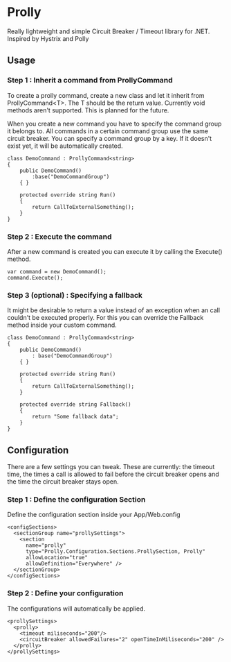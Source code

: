 # Prolly #

Really lightweight and simple Circuit Breaker / Timeout library for .NET. Inspired by Hystrix and Polly

## Usage ##

### Step 1 : Inherit a command from ProllyCommand 
To create a prolly command, create a new class and let it inherit from ProllyCommand&lt;T&gt;. The T should be the return value. Currently void methods aren't supported. This is planned for the future.

When you create a new command you have to specify the command group it belongs to. All commands in a certain command group use the same circuit breaker. You can specify a command group by a key. If it doesn't exist yet, it will be automatically created.

    class DemoCommand : ProllyCommand<string>
    {
        public DemoCommand()
            :base("DemoCommandGroup")
        { }

        protected override string Run()
        {
            return CallToExternalSomething();
        }
    }


### Step 2 : Execute the command
After a new command is created you can execute it by calling the Execute() method. 

	var command = new DemoCommand();
	command.Execute();

### Step 3 (optional) : Specifying a fallback
It might be desirable to return a value instead of an exception when an call couldn't be executed properly. For this you can override the Fallback method inside your custom command.

    class DemoCommand : ProllyCommand<string>
    {
        public DemoCommand()
            : base("DemoCommandGroup")
        { }

        protected override string Run()
        {
            return CallToExternalSomething();
        }

        protected override string Fallback()
        {
            return "Some fallback data";
        }
    }

## Configuration ##

There are a few settings you can tweak. These are currently: the timeout time, the times a call is allowed to fail before the circuit breaker opens and the time the circuit breaker stays open.

### Step 1 : Define the configuration Section
Define the configuration section inside your App/Web.config

    <configSections>
      <sectionGroup name="prollySettings">
        <section 
          name="prolly" 
          type="Prolly.Configuration.Sections.ProllySection, Prolly" 
          allowLocation="true" 
          allowDefinition="Everywhere" />
      </sectionGroup>
    </configSections>

### Step 2 : Define your configuration
The configurations will automatically be applied.

    <prollySettings>
      <prolly>
        <timeout miliseconds="200"/>
        <circuitBreaker allowedFailures="2" openTimeInMiliseconds="200" />
      </prolly>
    </prollySettings>